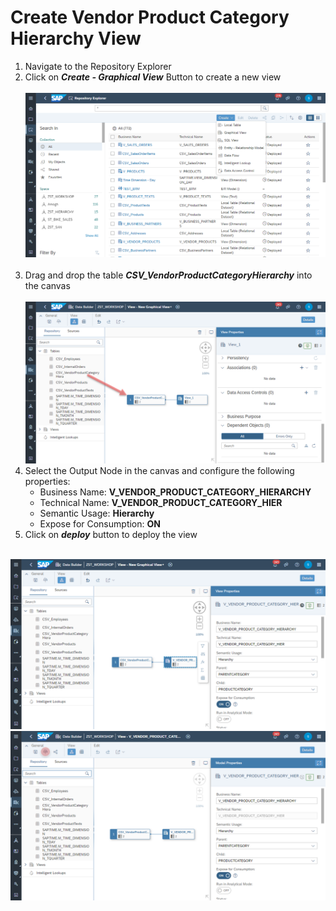 # Create Vendor Product Category Hierarchy View

1. Navigate to the Repository Explorer
2. Click on <b><i>Create - Graphical View</i></b> Button to create a new view
  <br><br>![](/exercises/ex2/images/create_in_repository_explorer.png)<br><br>
3. Drag and drop the table <b><i>CSV_VendorProductCategoryHierarchy</i></b> into the canvas
  <br><br>![](/exercises/ex4/images/create_vendor_product_category_hierarchy_01.png)
4. Select the Output Node in the canvas and configure the following properties:
    - Business Name: <b>V_VENDOR_PRODUCT_CATEGORY_HIERARCHY</b>
    - Technical Name: <b>V_VENDOR_PRODUCT_CATEGORY_HIER</b>
    - Semantic Usage: <b>Hierarchy</b>
    - Expose for Consumption: <b>ON</b>
 4. Click on <b><i>deploy</i></b> button to deploy the view


<br>![](/exercises/ex4/images/create_vendor_product_category_hierarchy_02.png)
<br>![](/exercises/ex4/images/create_vendor_product_category_hierarchy_03.png)
